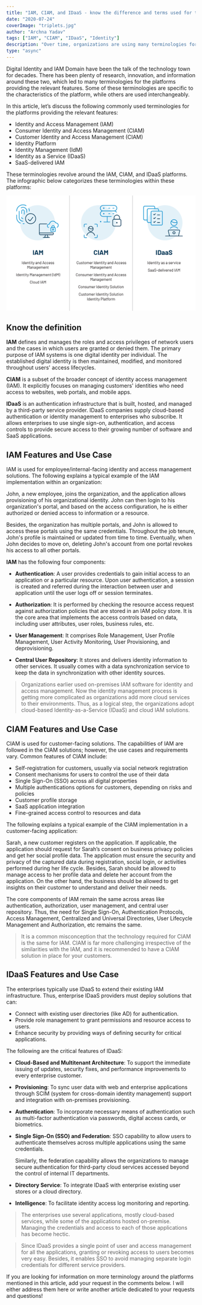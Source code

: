 ```yaml
---
title: "IAM, CIAM, and IDaaS - know the difference and terms used for them"
date: "2020-07-24"
coverImage: "triplets.jpg"
author: "Archna Yadav"
tags: ["IAM", "CIAM", "IDaaS", "Identity"]
description: "Over time, organizations are using many terminologies for IAM, CIAM, and IDaaS platforms. This article clarifies the use of these terms, key features, and common use cases of IAM, CIAM, and IDaaS platforms."
type: "async"
---
```


Digital Identity and IAM Domain have been the talk of the technology town for decades. There has been plenty of research, innovation, and information around these two, which led to many terminologies for the platforms providing the relevant features. Some of these terminologies are specific to the characteristics of the platform, while others are used interchangeably.

In this article, let’s discuss the following commonly used terminologies for the platforms providing the relevant features:

- Identity and Access Management (IAM)
- Consumer Identity and Access Management (CIAM)
- Customer Identity and Access Management (CIAM)
- Identity Platform
- Identity Management (IdM)
- Identity as a Service (IDaaS)
- SaaS-delivered IAM

These terminologies revolve around the IAM, CIAM, and IDaaS platforms. The infographic below categorizes these terminologies within these platforms:

![IAM CIAM and IDAAS Comparison](iam_ciam_idaas.png)

## Know the definition

**IAM** defines and manages the roles and access privileges of network users and the cases in which users are granted or denied them. The primary purpose of IAM systems is one digital identity per individual. The established digital identity is then maintained, modified, and monitored throughout users' access lifecycles.

**CIAM** is a subset of the broader concept of identity access management (IAM). It explicitly focuses on managing customers' identities who need access to websites, web portals, and mobile apps.

**IDaaS** is an authentication infrastructure that is built, hosted, and managed by a third-party service provider. IDaaS companies supply cloud-based authentication or identity management to enterprises who subscribe. It allows enterprises to use single sign-on, authentication, and access controls to provide secure access to their growing number of software and SaaS applications.

## IAM Features and Use Case

IAM is used for employee/internal-facing identity and access management solutions. The following explains a typical example of the IAM implementation within an organization:

John, a new employee, joins the organization, and the application allows provisioning of his organizational identity. John can then login to his organization's portal, and based on the access configuration, he is either authorized or denied access to information or a resource.

Besides, the organization has multiple portals, and John is allowed to access these portals using the same credentials. Throughout the job tenure, John's profile is maintained or updated from time to time. Eventually, when John decides to move on, deleting John's account from one portal revokes his access to all other portals.

**IAM** has the following four components:

- **Authentication**: A user provides credentials to gain initial access to an application or a particular resource. Upon user authentication, a session is created and referred during the interaction between user and application until the user logs off or session terminates.

- **Authorization**: It is performed by checking the resource access request against authorization policies that are stored in an IAM policy store. It is the core area that implements the access controls based on data, including user attributes, user roles, business rules, etc.

- **User Management**: It comprises Role Management, User Profile Management, User Activity Monitoring, User Provisioning, and deprovisioning.

- **Central User Repository**: It stores and delivers identity information to other services. It usually comes with a data synchronization service to keep the data in synchronization with other identity sources.

> Organizations earlier used on-premises IAM software for identity and access management. Now the identity management process is getting more complicated as organizations add more cloud services to their environments. Thus, as a logical step, the organizations adopt cloud-based Identity-as-a-Service (IDaaS) and cloud IAM solutions.

## CIAM Features and Use Case

CIAM is used for customer-facing solutions. The capabilities of IAM are followed in the CIAM solutions; however, the use cases and requirements vary. Common features of CIAM include:

- Self-registration for customers, usually via social network registration
- Consent mechanisms for users to control the use of their data
- Single Sign-On (SSO) across all digital properties
- Multiple authentications options for customers, depending on risks and policies
- Customer profile storage
- SaaS application integration
- Fine-grained access control to resources and data

The following explains a typical example of the CIAM implementation in a customer-facing application:

Sarah, a new customer registers on the application. If applicable, the application should request for Sarah’s consent on business privacy policies and get her social profile data. The application must ensure the security and privacy of the captured data during registration, social login, or activities performed during her life cycle. Besides, Sarah should be allowed to manage access to her profile data and delete her account from the application. On the other hand, the business should be allowed to get insights on their customer to understand and deliver their needs.

The core components of IAM remain the same across areas like authentication, authorization, user management, and central user repository. Thus, the need for Single Sign-On, Authentication Protocols, Access Management, Centralized and Universal Directories, User Lifecycle Management and Authorization, etc remains the same.

> It is a common misconception that the technology required for CIAM is the same for IAM. CIAM is far more challenging irrespective of the similarities with the IAM, and it is recommended to have a CIAM solution in place for your customers.

## IDaaS Features and Use Case

The enterprises typically use IDaaS to extend their existing IAM infrastructure. Thus, enterprise IDaaS providers must deploy solutions that can:

- Connect with existing user directories (like AD) for authentication.
- Provide role management to grant permissions and resource access to users.
- Enhance security by providing ways of defining security for critical applications.

The following are the critical features of IDaaS:

- **Cloud-Based and Multitenant Architecture**: To support the immediate issuing of updates, security fixes, and performance improvements to every enterprise customer.

- **Provisioning**: To sync user data with web and enterprise applications through SCIM (system for cross-domain identity management) support and integration with on-premises provisioning.

- **Authentication**: To incorporate necessary means of authentication such as multi-factor authentication via passwords, digital access cards, or biometrics.

- **Single Sign-On (SSO) and Federation**: SSO capability to allow users to authenticate themselves across multiple applications using the same credentials.

  Similarly, the federation capability allows the organizations to manage secure authentication for third-party cloud services accessed beyond the control of internal IT departments.

- **Directory Service**: To integrate IDaaS with enterprise existing user stores or a cloud directory.

- **Intelligence**: To facilitate identity access log monitoring and reporting.

> The enterprises use several applications, mostly cloud-based services, while some of the applications hosted on-premise. Managing the credentials and access to each of those applications has become hectic.

> Since IDaaS provides a single point of user and access management for all the applications, granting or revoking access to users becomes very easy. Besides, it enables SSO to avoid managing separate login credentials for different service providers.

If you are looking for information on more terminology around the platforms mentioned in this article, add your request in the comments below. I will either address them here or write another article dedicated to your requests and questions!
